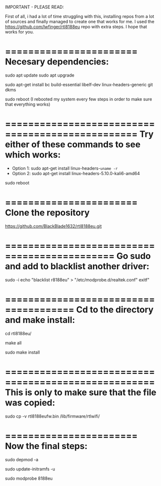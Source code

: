 IMPORTANT - PLEASE READ:

First of all, i had a lot of time struggling with this, installing repos from a lot of sources and finally managed to create one that works for me.
I used the https://github.com/lwfinger/rtl8188eu repo with extra steps. I hope that works for you.


=======================
Necesary dependencies:
=======================

sudo apt update
sudo apt upgrade

sudo apt-get install bc build-essential libelf-dev linux-headers-generic git dkms

sudo reboot (I rebooted my system every few steps in order to make sure that everything works)

=================================================
Try either of these commands to see which works:
=================================================

* Option 1: sudo apt-get install linux-headers-`uname -r`
* Option 2: sudo apt-get install linux-headers-5.10.0-kali6-amd64

sudo reboot

=======================
Clone the repository
=======================

https://github.com/BlackBlade1632/rtl8188eu.git

=============================================
Go sudo and add to blacklist another driver:
=============================================

sudo -i
echo "blacklist r8188eu" > "/etc/modprobe.d/realtek.conf"
exitf"

======================================
Cd to the directory and make install:
======================================

cd rtl8188eu/

make all

sudo make install

====================================================
This is only to make sure that the file was copied:
====================================================

sudo cp -v rtl8188eufw.bin /lib/firmware/rtlwifi/

=======================
Now the final steps:
=======================
sudo depmod -a

sudo update-initramfs -u

sudo modprobe 8188eu
